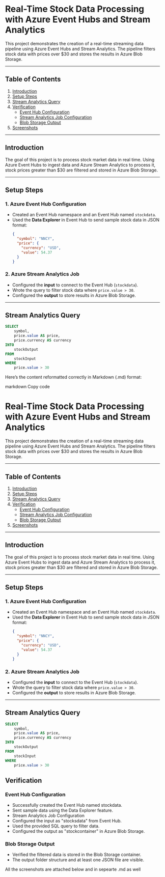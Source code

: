 # Real-Time Stock Data Processing with Azure Event Hubs and Stream Analytics

This project demonstrates the creation of a real-time streaming data pipeline using Azure Event Hubs and Stream Analytics. The pipeline filters stock data with prices over $30 and stores the results in Azure Blob Storage.

---

## Table of Contents
1. [Introduction](#introduction)
2. [Setup Steps](#setup-steps)
3. [Stream Analytics Query](#stream-analytics-query)
4. [Verification](#verification)
   - [Event Hub Configuration](#event-hub-configuration)
   - [Stream Analytics Job Configuration](#stream-analytics-job-configuration)
   - [Blob Storage Output](#blob-storage-output)
5. [Screenshots](#screenshots)

---

## Introduction
The goal of this project is to process stock market data in real time. Using Azure Event Hubs to ingest data and Azure Stream Analytics to process it, stock prices greater than $30 are filtered and stored in Azure Blob Storage.

---

## Setup Steps

### 1. **Azure Event Hub Configuration**
   - Created an Event Hub namespace and an Event Hub named `stockdata`.
   - Used the **Data Explorer** in Event Hub to send sample stock data in JSON format:
     ```json
     {
       "symbol": "NNCY",
       "price": {
         "currency": "USD",
         "value": 54.37
       }
     }
     ```

### 2. **Azure Stream Analytics Job**
   - Configured the **input** to connect to the Event Hub (`stockdata`).
   - Wrote the query to filter stock data where `price.value > 30`.
   - Configured the **output** to store results in Azure Blob Storage.

---

## Stream Analytics Query
```sql
SELECT
    symbol,
    price.value AS price,
    price.currency AS currency
INTO
    stockOutput
FROM
    stockInput
WHERE
    price.value > 30
```


Here’s the content reformatted correctly in Markdown (.md) format:

markdown
Copy code
# Real-Time Stock Data Processing with Azure Event Hubs and Stream Analytics

This project demonstrates the creation of a real-time streaming data pipeline using Azure Event Hubs and Stream Analytics. The pipeline filters stock data with prices over $30 and stores the results in Azure Blob Storage.

---

## Table of Contents
1. [Introduction](#introduction)
2. [Setup Steps](#setup-steps)
3. [Stream Analytics Query](#stream-analytics-query)
4. [Verification](#verification)
   - [Event Hub Configuration](#event-hub-configuration)
   - [Stream Analytics Job Configuration](#stream-analytics-job-configuration)
   - [Blob Storage Output](#blob-storage-output)
5. [Screenshots](#screenshots)

---

## Introduction
The goal of this project is to process stock market data in real time. Using Azure Event Hubs to ingest data and Azure Stream Analytics to process it, stock prices greater than $30 are filtered and stored in Azure Blob Storage.

---

## Setup Steps

### 1. **Azure Event Hub Configuration**
   - Created an Event Hub namespace and an Event Hub named `stockdata`.
   - Used the **Data Explorer** in Event Hub to send sample stock data in JSON format:
     ```json
     {
       "symbol": "NNCY",
       "price": {
         "currency": "USD",
         "value": 54.37
       }
     }
     ```

### 2. **Azure Stream Analytics Job**
   - Configured the **input** to connect to the Event Hub (`stockdata`).
   - Wrote the query to filter stock data where `price.value > 30`.
   - Configured the **output** to store results in Azure Blob Storage.

---

## Stream Analytics Query
```sql
SELECT
    symbol,
    price.value AS price,
    price.currency AS currency
INTO
    stockOutput
FROM
    stockInput
WHERE
    price.value > 30
```

## Verification
### Event Hub Configuration
- Successfully created the Event Hub named stockdata.
- Sent sample data using the Data Explorer feature.
- Stream Analytics Job Configuration
- Configured the input as "stocksdata" from Event Hub.
- Used the provided SQL query to filter data.
- Configured the output as "stockcontainer" in Azure Blob Storage.

### Blob Storage Output
- Verified the filtered data is stored in the Blob Storage container.
- The output folder structure and at least one JSON file are visible.

All the screenshots are attached below and in sepearte .md as well
